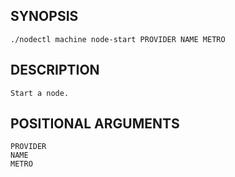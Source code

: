 ## SYNOPSIS
    ./nodectl machine node-start PROVIDER NAME METRO
 
## DESCRIPTION
    Start a node.
 
## POSITIONAL ARGUMENTS
    PROVIDER
    NAME
    METRO
